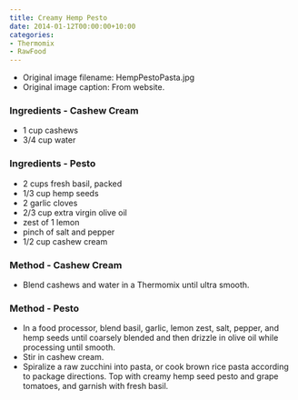 ```yaml
---
title: Creamy Hemp Pesto
date: 2014-01-12T00:00:00+10:00
categories:
- Thermomix
- RawFood
---
```







* Original image filename: HempPestoPasta.jpg
* Original image caption: From website.


### Ingredients - Cashew Cream

* 1 cup cashews
* 3/4 cup water

### Ingredients - Pesto

* 2 cups fresh basil, packed
* 1/3 cup hemp seeds
* 2 garlic cloves
* 2/3 cup extra virgin olive oil
* zest of 1 lemon
* pinch of salt and pepper
* 1/2 cup cashew cream

### Method - Cashew Cream

* Blend cashews and water in a Thermomix until ultra smooth.

### Method - Pesto

* In a food processor, blend basil, garlic, lemon zest, salt, pepper, and hemp seeds until coarsely blended and then drizzle in olive oil while processing until smooth.
* Stir in cashew cream.
* Spiralize a raw zucchini into pasta, or cook brown rice pasta according to package directions. Top with creamy hemp seed pesto and grape tomatoes, and garnish with fresh basil.
